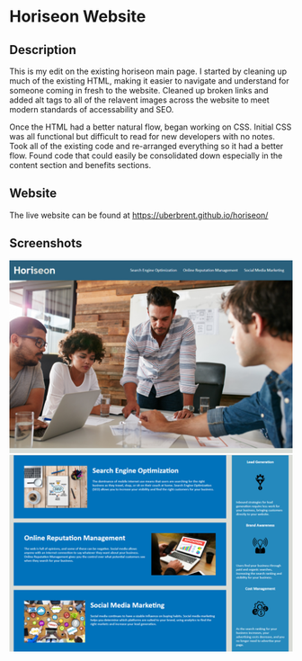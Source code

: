 # Horiseon Website

## Description

This is my edit on the existing horiseon main page. I started by cleaning up much of the existing HTML, making it easier to navigate and understand
for someone coming in fresh to the website. Cleaned up broken links and added alt tags to all of the relavent images across the website to meet 
modern standards of accessability and SEO.

Once the HTML had a better natural flow, began working on CSS. Initial CSS was all functional but difficult to read for new developers with no notes.
Took all of the existing code and re-arranged everything so it had a better flow. Found code that could easily be consolidated down especially in the
content section and benefits sections.

## Website

The live website can be found at https://uberbrent.github.io/horiseon/

## Screenshots
![Website Top](/assets/images/website-top.png)
![Website Middle](/assets/images/website-middle.png)